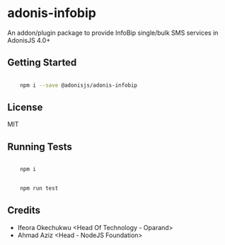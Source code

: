 # adonis-infobip

An addon/plugin package to provide InfoBip single/bulk SMS services in AdonisJS 4.0+

## Getting Started
```bash

    npm i --save @adonisjs/adonis-infobip

```

## License

MIT

## Running Tests
```bash

    npm i

```

```bash

    npm run test

```

## Credits

- Ifeora Okechukwu <Head Of Technology - Oparand>
- Ahmad Aziz <Head - NodeJS Foundation>

